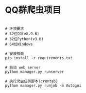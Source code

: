 QQ群爬虫项目
=====================

```

# 环境要求
# 32位QQ(v8.9.6)
# 32位Python(v3.6)
# 64位Windows

# 安装依赖
pip install -r requirements.txt

# 启动 web server
python manager.py runserver

# 执行爬虫任务脚本(crontab)
python manager.py runjob -m Autogui

```
